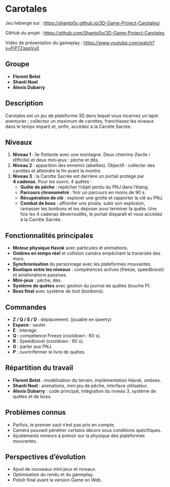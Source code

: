# Carotales

Jeu hébergé sur : https://shanto0o.github.io/3D-Game-Project-Carotales/

GitHub du projet : https://github.com/Shanto0o/3D-Game-Project-Carotales

Vidéo de présentation du gameplay : https://www.youtube.com/watch?v=PiP7ZgeqVu0

## Groupe
- **Florent Belot**
- **Shanti Noel**
- **Alexis Dubarry**

## Description
Carotales est un jeu de plateforme 3D dans lequel vous incarnez un lapin aventurier ; collectez un maximum de carottes, franchissez les niveaux dans le temps imparti et, enfin, accédez à la Carotte Sacrée.

## Niveaux
1. **Niveau 1** : île flottante avec une montagne. Deux chemins (facile / difficile) et deux mini‑jeux : pêche et dés.
2. **Niveau 2** : apparition des ennemis (abeilles). Objectif : collecter des carottes et atteindre la fin avant la montre.
3. **Niveau 3** : la Carotte Sacrée est derrière un portail protégé par **4 cadenas**. Pour les ouvrir, 4 quêtes :
   - **Quête de pêche** : repêcher l’objet perdu du PNJ dans l’étang.
   - **Parcours chronométré** : finir un parcours en moins de 90 s.
   - **Récupération de clé** : explorer une grotte et rapporter la clé au PNJ.
   - **Combat de boss** : affronter une pinata, subir son explosion, ramasser les bonbons et les déposer pour terminer la quête.
   Une fois les 4 cadenas déverrouillés, le portail disparaît et vous accédez à la Carotte Sacrée.

## Fonctionnalités principales
- **Moteur physique Havok** avec particules et animations.
- **Ombres en temps réel** et collision caméra empêchant la traversée des murs.
- **Synchronisation** du personnage avec les plateformes mouvantes.
- **Boutique entre les niveaux** : compétences actives (freeze, speedboost) et améliorations passives.
- **Mini‑jeux** : pêche, dés.
- **Système de quêtes** avec gestion du journal de quêtes (touche P).
- **Boss final** avec système de loot (bonbons).

## Commandes
- **Z / Q / S / D** : déplacement. (jouable en qwerty)
- **Espace** : sauter.
- **E** : interagir.
- **Q** : compétence Freeze (cooldown : 60 s).
- **R** : Speedboost (cooldown : 60 s).
- **G** : parler aux PNJ.
- **P** : ouvrir/fermer le livre de quêtes.

## Répartition du travail
- **Florent Belot** : modélisation du terrain, implémentation Havok, ombres.
- **Shanti Noel** : animations, mini‑jeu de pêche, interface utilisateur.
- **Alexis Dubarry** : code principal, intégration du niveau 3, système de quêtes et de boss.

## Problèmes connus
- Parfois, le premier saut n’est pas pris en compte.
- Caméra pouvant pénétrer certains décors sous conditions spécifiques.
- Ajustements mineurs à prévoir sur la physique des plateformes mouvantes.

## Perspectives d’évolution
- Ajout de nouveaux mini‑jeux et niveaux.
- Optimisation du rendu et du gameplay.
- Polish final avant la version Game on Web.
